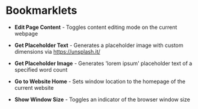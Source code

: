 # Bookmarklets

* **Edit Page Content** - Toggles content editing mode on the current webpage

* **Get Placeholder Text** - Generates a placeholder image with custom dimensions via https://unsplash.it/

* **Get Placeholder Image** - Generates 'lorem ipsum' placeholder text of a specified word count

* **Go to Website Home** - Sets window location to the homepage of the current website

* **Show Window Size** - Toggles an indicator of the browser window size
